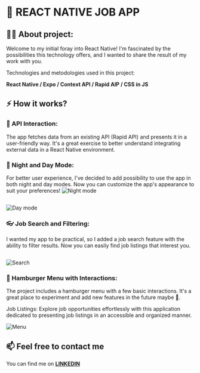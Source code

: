 # :mechanical_arm: REACT NATIVE JOB APP

## :technologist: About project:

Welcome to my initial foray into React Native! I'm fascinated by the possibilities this technology offers, and I wanted to share the result of my work with you.

Technologies and metodologies used in this project:

**React Native / Expo / Context API / Rapid AIP / CSS in JS**

## :zap: How it works?

### :calling: API Interaction:

The app fetches data from an existing API (Rapid API) and presents it in a user-friendly way. It's a great exercise to better understand integrating external data in a React Native environment.

### :night_with_stars: Night and Day Mode:

For better user experience, I've decided to add possibility to use the app in both night and day modes. Now you can customize the app's appearance to suit your preferences!
![Night mode](/assets/night-mode.PNG)

##

![Day mode](./assets/day-mode.PNG)

### :eyeglasses: Job Search and Filtering:

I wanted my app to be practical, so I added a job search feature with the ability to filter results. Now you can easily find job listings that interest you.

##

![Search](./assets/search.PNG)

### :hamburger: Hamburger Menu with Interactions:

The project includes a hamburger menu with a few basic interactions. It's a great place to experiment and add new features in the future maybe :thinking:.

Job Listings: Explore job opportunities effortlessly with this application dedicated to presenting job listings in an accessible and organized manner.

![Menu](./assets/menu.PNG)

## :mailbox: Feel free to contact me

You can find me on **[LINKEDIN](https://www.linkedin.com/in/rafalkazik/)**
